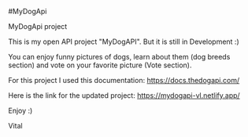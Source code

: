 
#MyDogApi

MyDogApi project

This is my open API project "MyDogAPI". But it  is still in Development :) 

You can enjoy funny pictures of dogs, learn about them (dog breeds section) and vote on your favorite picture (Vote section).

For this project I used this documentation: https://docs.thedogapi.com/

Here is the link for the updated project: https://mydogapi-vl.netlify.app/

Enjoy :)

Vital